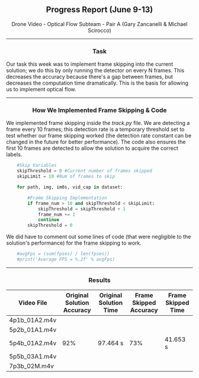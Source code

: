 <center><h2> Progress Report (June 9-13) </h2></center>  

<center> Drone Video - Optical Flow Subteam - Pair A (Gary Zancanelli & Michael Scirocco) </center>  

---

<center> <h3> Task </h3> </center>

Our task this week was to implement frame skipping into the current solution; we do this by only running the detector on every N frames. This decreases the accuracy because there's a gap between frames, but decreases the computation time dramatically. This is the basis for allowing us to implement optical flow.  

--- 

<center> <h3> How We Implemented Frame Skipping & Code </center> </h3>  

We implemented frame skipping inside the *track.py* file. We are detecting a frame every 10 frames; this detection rate is a temporary threshold set to test whether our frame skipping worked (the detection rate constant can be changed in the future for better performance). The code also ensures the first 10 frames are detected to allow the solution to acquire the correct labels.

```python
    #Skip Variables
    skipThreshold = 0 #Current number of frames skipped
    skipLimit = 10 #Num of frames to skip

    for path, img, im0s, vid_cap in dataset:

        #Frame Skipping Implementation
        if frame_num > 10 and skipThreshold < skipLimit:
            skipThreshold = skipThreshold + 1
            frame_num += 1
            continue
        skipThreshold = 0
```

We did have to comment out some lines of code (that were negligible to the solution's performance) for the frame skipping to work.

```python
    #avgFps = (sum(fpses) / len(fpses))
    #print('Average FPS = %.2f' % avgFps)
```

---  

<center><h3> Results </center></h3>  

| Video File    | Original Solution Accuracy | Original Solution Time | Frame Skipped Accuracy | Frame Skipped Time |
| ------------- | -------------------------- | ---------------------- | ---------------------- | ------------------ |
| 4p1b_01A2.m4v |                            |                        |                        |                    |
| 5p2b_01A1.m4v |                            |                        |                        |                    |
| 5p4b_01A2.m4v | 92%                        | 97.464 s               | 73%                    | 41.653 s           |
| 5p5b_03A1.m4v |                            |                        |                        |                    |
| 7p3b_02M.m4v  |                            |                        |                        |                    |
